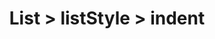 ---
title: List > listStyle > indent
redirect_to: https://ucfopen.github.io/Obojobo-Docs/releases/v3.4.0/developers/obo_nodes/indent
---